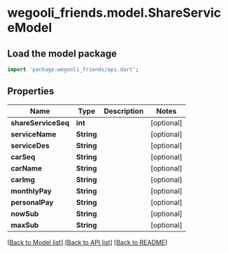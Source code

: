 # wegooli_friends.model.ShareServiceModel

## Load the model package

```dart
import 'package:wegooli_friends/api.dart';
```

## Properties

| Name                | Type       | Description | Notes      |
| ------------------- | ---------- | ----------- | ---------- |
| **shareServiceSeq** | **int**    |             | [optional] |
| **serviceName**     | **String** |             | [optional] |
| **serviceDes**      | **String** |             | [optional] |
| **carSeq**          | **String** |             | [optional] |
| **carName**         | **String** |             | [optional] |
| **carImg**          | **String** |             | [optional] |
| **monthlyPay**      | **String** |             | [optional] |
| **personalPay**     | **String** |             | [optional] |
| **nowSub**          | **String** |             | [optional] |
| **maxSub**          | **String** |             | [optional] |

[[Back to Model list]](../../README.md#documentation-for-models)
[[Back to API list]](../../README.md#documentation-for-api-endpoints)
[[Back to README]](../../README.md)
